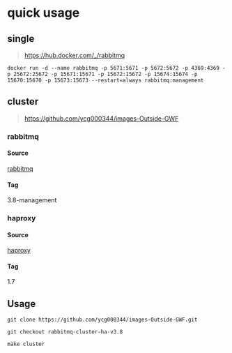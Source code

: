 # quick usage

## single

> <https://hub.docker.com/_/rabbitmq>

```shell
docker run -d --name rabbitmq -p 5671:5671 -p 5672:5672 -p 4369:4369 -p 25672:25672 -p 15671:15671 -p 15672:15672 -p 15674:15674 -p 15670:15670 -p 15673:15673 --restart=always rabbitmq:management 
```

## cluster

> https://github.com/ycg000344/images-Outside-GWF

### rabbitmq

#### Source

[rabbitmq](https://registry.hub.docker.com/_/rabbitmq/)

#### Tag

3.8-management

### haproxy

#### Source

[haproxy](https://registry.hub.docker.com/_/haproxy)

#### Tag

1.7

## Usage

```
git clone https://github.com/ycg000344/images-Outside-GWF.git 

git checkout rabbitmq-cluster-ha-v3.8

make cluster
```